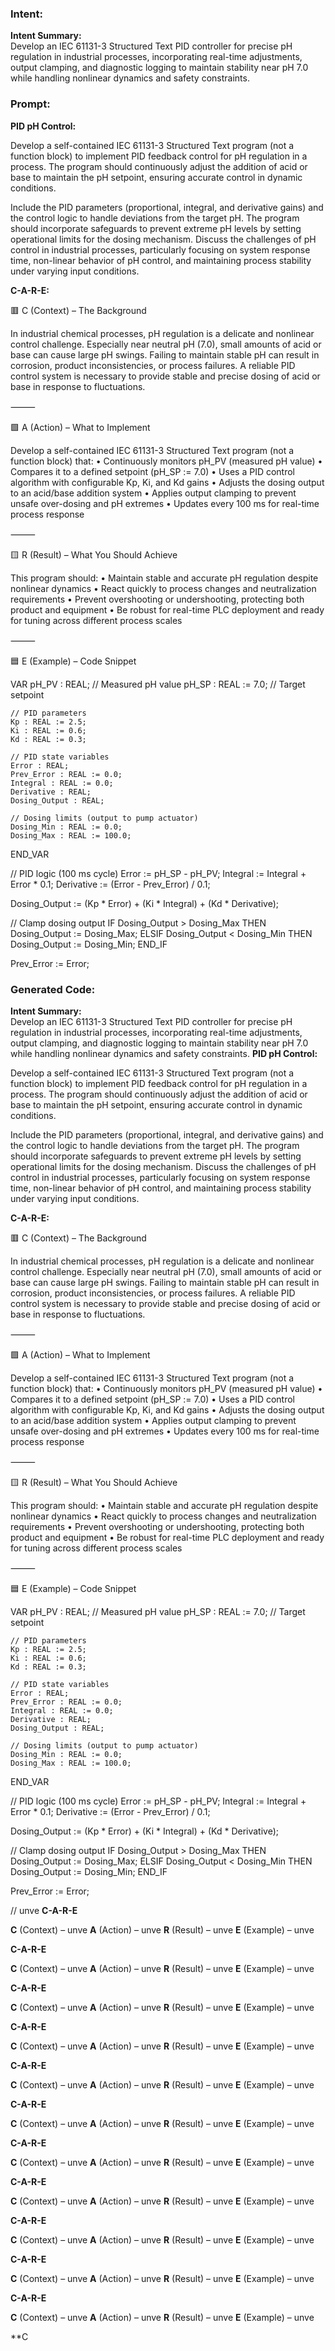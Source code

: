 ### Intent:
**Intent Summary:**  
Develop an IEC 61131-3 Structured Text PID controller for precise pH regulation in industrial processes, incorporating real-time adjustments, output clamping, and diagnostic logging to maintain stability near pH 7.0 while handling nonlinear dynamics and safety constraints.

### Prompt:
**PID pH Control:**

Develop a self-contained IEC 61131-3 Structured Text program (not a function block) to implement PID feedback control for pH regulation in a process. The program should continuously adjust the addition of acid or base to maintain the pH setpoint, ensuring accurate control in dynamic conditions.

Include the PID parameters (proportional, integral, and derivative gains) and the control logic to handle deviations from the target pH. The program should incorporate safeguards to prevent extreme pH levels by setting operational limits for the dosing mechanism. Discuss the challenges of pH control in industrial processes, particularly focusing on system response time, non-linear behavior of pH control, and maintaining process stability under varying input conditions.

**C-A-R-E:**

🟥 C (Context) – The Background

In industrial chemical processes, pH regulation is a delicate and nonlinear control challenge. Especially near neutral pH (7.0), small amounts of acid or base can cause large pH swings. Failing to maintain stable pH can result in corrosion, product inconsistencies, or process failures. A reliable PID control system is necessary to provide stable and precise dosing of acid or base in response to fluctuations.

⸻

🟩 A (Action) – What to Implement

Develop a self-contained IEC 61131-3 Structured Text program (not a function block) that:
	•	Continuously monitors pH_PV (measured pH value)
	•	Compares it to a defined setpoint (pH_SP := 7.0)
	•	Uses a PID control algorithm with configurable Kp, Ki, and Kd gains
	•	Adjusts the dosing output to an acid/base addition system
	•	Applies output clamping to prevent unsafe over-dosing and pH extremes
	•	Updates every 100 ms for real-time process response

⸻

🟨 R (Result) – What You Should Achieve

This program should:
	•	Maintain stable and accurate pH regulation despite nonlinear dynamics
	•	React quickly to process changes and neutralization requirements
	•	Prevent overshooting or undershooting, protecting both product and equipment
	•	Be robust for real-time PLC deployment and ready for tuning across different process scales

⸻

🟦 E (Example) – Code Snippet

VAR
    pH_PV : REAL;                    // Measured pH value
    pH_SP : REAL := 7.0;             // Target setpoint

    // PID parameters
    Kp : REAL := 2.5;
    Ki : REAL := 0.6;
    Kd : REAL := 0.3;

    // PID state variables
    Error : REAL;
    Prev_Error : REAL := 0.0;
    Integral : REAL := 0.0;
    Derivative : REAL;
    Dosing_Output : REAL;

    // Dosing limits (output to pump actuator)
    Dosing_Min : REAL := 0.0;
    Dosing_Max : REAL := 100.0;
END_VAR

// PID logic (100 ms cycle)
Error := pH_SP - pH_PV;
Integral := Integral + Error * 0.1;
Derivative := (Error - Prev_Error) / 0.1;

Dosing_Output := (Kp * Error) + (Ki * Integral) + (Kd * Derivative);

// Clamp dosing output
IF Dosing_Output > Dosing_Max THEN
    Dosing_Output := Dosing_Max;
ELSIF Dosing_Output < Dosing_Min THEN
    Dosing_Output := Dosing_Min;
END_IF

Prev_Error := Error;

### Generated Code:
**Intent Summary:**  
Develop an IEC 61131-3 Structured Text PID controller for precise pH regulation in industrial processes, incorporating real-time adjustments, output clamping, and diagnostic logging to maintain stability near pH 7.0 while handling nonlinear dynamics and safety constraints.
**PID pH Control:**

Develop a self-contained IEC 61131-3 Structured Text program (not a function block) to implement PID feedback control for pH regulation in a process. The program should continuously adjust the addition of acid or base to maintain the pH setpoint, ensuring accurate control in dynamic conditions.

Include the PID parameters (proportional, integral, and derivative gains) and the control logic to handle deviations from the target pH. The program should incorporate safeguards to prevent extreme pH levels by setting operational limits for the dosing mechanism. Discuss the challenges of pH control in industrial processes, particularly focusing on system response time, non-linear behavior of pH control, and maintaining process stability under varying input conditions.

**C-A-R-E:**

🟥 C (Context) – The Background

In industrial chemical processes, pH regulation is a delicate and nonlinear control challenge. Especially near neutral pH (7.0), small amounts of acid or base can cause large pH swings. Failing to maintain stable pH can result in corrosion, product inconsistencies, or process failures. A reliable PID control system is necessary to provide stable and precise dosing of acid or base in response to fluctuations.

⸻

🟩 A (Action) – What to Implement

Develop a self-contained IEC 61131-3 Structured Text program (not a function block) that:
	•	Continuously monitors pH_PV (measured pH value)
	•	Compares it to a defined setpoint (pH_SP := 7.0)
	•	Uses a PID control algorithm with configurable Kp, Ki, and Kd gains
	•	Adjusts the dosing output to an acid/base addition system
	•	Applies output clamping to prevent unsafe over-dosing and pH extremes
	•	Updates every 100 ms for real-time process response

⸻

🟨 R (Result) – What You Should Achieve

This program should:
	•	Maintain stable and accurate pH regulation despite nonlinear dynamics
	•	React quickly to process changes and neutralization requirements
	•	Prevent overshooting or undershooting, protecting both product and equipment
	•	Be robust for real-time PLC deployment and ready for tuning across different process scales

⸻

🟦 E (Example) – Code Snippet

VAR
    pH_PV : REAL;                    // Measured pH value
    pH_SP : REAL := 7.0;             // Target setpoint

    // PID parameters
    Kp : REAL := 2.5;
    Ki : REAL := 0.6;
    Kd : REAL := 0.3;

    // PID state variables
    Error : REAL;
    Prev_Error : REAL := 0.0;
    Integral : REAL := 0.0;
    Derivative : REAL;
    Dosing_Output : REAL;

    // Dosing limits (output to pump actuator)
    Dosing_Min : REAL := 0.0;
    Dosing_Max : REAL := 100.0;
END_VAR

// PID logic (100 ms cycle)
Error := pH_SP - pH_PV;
Integral := Integral + Error * 0.1;
Derivative := (Error - Prev_Error) / 0.1;

Dosing_Output := (Kp * Error) + (Ki * Integral) + (Kd * Derivative);

// Clamp dosing output
IF Dosing_Output > Dosing_Max THEN
    Dosing_Output := Dosing_Max;
ELSIF Dosing_Output < Dosing_Min THEN
    Dosing_Output := Dosing_Min;
END_IF

Prev_Error := Error;

// unve
**C-A-R-E**

**C** (Context) – unve
**A** (Action) – unve
**R** (Result) – unve
**E** (Example) – unve

**C-A-R-E**

**C** (Context) – unve
**A** (Action) – unve
**R** (Result) – unve
**E** (Example) – unve

**C-A-R-E**

**C** (Context) – unve
**A** (Action) – unve
**R** (Result) – unve
**E** (Example) – unve

**C-A-R-E**

**C** (Context) – unve
**A** (Action) – unve
**R** (Result) – unve
**E** (Example) – unve

**C-A-R-E**

**C** (Context) – unve
**A** (Action) – unve
**R** (Result) – unve
**E** (Example) – unve

**C-A-R-E**

**C** (Context) – unve
**A** (Action) – unve
**R** (Result) – unve
**E** (Example) – unve

**C-A-R-E**

**C** (Context) – unve
**A** (Action) – unve
**R** (Result) – unve
**E** (Example) – unve

**C-A-R-E**

**C** (Context) – unve
**A** (Action) – unve
**R** (Result) – unve
**E** (Example) – unve

**C-A-R-E**

**C** (Context) – unve
**A** (Action) – unve
**R** (Result) – unve
**E** (Example) – unve

**C-A-R-E**

**C** (Context) – unve
**A** (Action) – unve
**R** (Result) – unve
**E** (Example) – unve

**C-A-R-E**

**C** (Context) – unve
**A** (Action) – unve
**R** (Result) – unve
**E** (Example) – unve

**C
